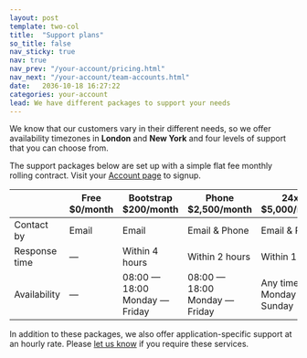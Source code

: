 ```yaml
---
layout: post
template: two-col
title:  "Support plans"
so_title: false
nav_sticky: true
nav: true
nav_prev: "/your-account/pricing.html"
nav_next: "/your-account/team-accounts.html"
date:   2036-10-18 16:27:22
categories: your-account
lead: We have different packages to support your needs
---
```


We know that our customers vary in their different needs, so we offer availability timezones in <b>London</b> and <b>New York</b> and four levels of support that you can choose from.

The support packages below are set up with a simple flat fee monthly rolling contract. Visit your <a href="https://www.cloud66.com/support" target="_blank">Account page</a> to signup.

<table class='table table-bordered table-striped table-small'>
    <thead>
        <tr>
            <th align="center"></th>
            <th align="center">Free <br/> $0/month</th>
            <th align="center">Bootstrap <br/> $200/month</th>
            <th align="center">Phone <br/> $2,500/month</th>
            <th align="center">24x7 <br/> $5,000/month</th>
        </tr>
    </thead>
    <tbody>
        <tr>
            <td>Contact by</td>
            <td>Email</td>
            <td>Email</td>
            <td>Email & Phone</td>
            <td>Email & Phone</td>
        </tr>
        <tr>
            <td>Response time</td>
            <td>&mdash;</td>
            <td>Within 4 hours</td>
            <td>Within 2 hours</td>
            <td>Within 1 hour</td>
        </tr>
        <tr>
            <td>Availability</td>
            <td>&mdash;</td>
            <td>08:00 &mdash; 18:00 <br/>Monday &mdash; Friday</td>
            <td>08:00 &mdash; 18:00 <br/>Monday &mdash; Friday</td>
            <td>Any time <br/>Monday &mdash; Sunday</td>
        </tr>
    </tbody>
</table>

In addition to these packages, we also offer application-specific support at an hourly rate. Please <a href="mailto:hello@cloud66.com">let us know</a> if you require these services.